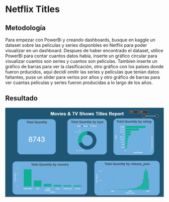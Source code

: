 # Netflix Titles
## Metodología
Para empezar con PowerBi y creando dashboards, busque en kaggle un dataset sobre las películas y series disponbles en Netflix para poder visualizar en un dashboard. Despues de haber encontrado el dataset, utilice PowerBI para contar cuantos datos había, inserte un gráfico circular para visualizar cuantos son series y cuantos son peliculas. Tambien inserte un gráfico de barras para ver la clasificación, otro gráfico con los países donde fueron prducidos, aquí decidí omitir las series y películas que tenían datos faltantes, puse un slider para verlos por años y otro gráfico de barras para ver cuantas peliculas y series fueron producidas a lo largo de los años. 

## Resultado
![Image Text](https://github.com/axelqc/NetflixTitles/blob/main/Dashboard.png)
